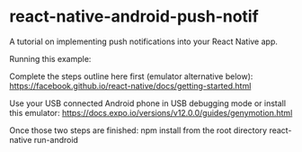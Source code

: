 # react-native-android-push-notif

A tutorial on implementing push notifications into your React Native app.

Running this example: 

Complete the steps outline here first (emulator alternative below):
https://facebook.github.io/react-native/docs/getting-started.html

Use your USB connected Android phone in USB debugging mode or install this emulator:
https://docs.expo.io/versions/v12.0.0/guides/genymotion.html

Once those two steps are finished:
npm install from the root directory
react-native run-android
